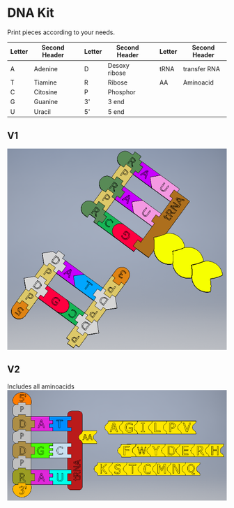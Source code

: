 # DNA Kit

Print pieces according to your needs.

| Letter  | Second Header |      | Letter  | Second Header |      | Letter  | Second Header |      
| ------- | ------------- |------| ------- | ------------- |------| ------- | ------------- |
| A       | Adenine       |      | D       | Desoxy ribose |      | tRNA    | transfer RNA  |
| T       | Tiamine       |      | R       | Ribose        |      |AA       | Aminoacid     |
| C       | Citosine      |      | P       | Phosphor      |      
| G       | Guanine       |      | 3'      | 3 end         |
| U       | Uracil        |      | 5'      | 5 end         |
      



## V1
![DNA](https://github.com/Curedbio/3D-Printer/blob/master/DNA/DNA%20kit.png)

## V2
Includes all aminoacids
![DNA](https://github.com/Curedbio/3D-Printer/blob/master/DNA/ADN_AA_V2.png)
